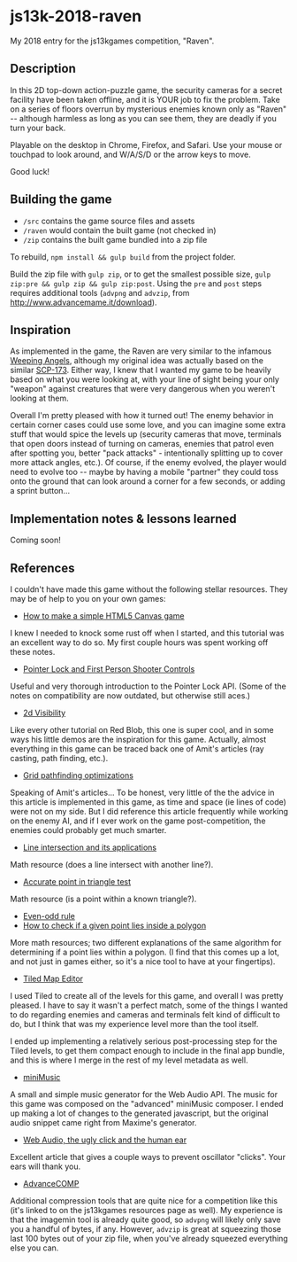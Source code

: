 # js13k-2018-raven

My 2018 entry for the js13kgames competition, "Raven".

## Description

In this 2D top-down action-puzzle game, the security cameras for a secret facility have been taken offline, and it is YOUR job to fix the problem. Take on a series of floors overrun by mysterious enemies known only as "Raven" -- although harmless as long as you can see them, they are deadly if you turn your back.

Playable on the desktop in Chrome, Firefox, and Safari. Use your mouse or touchpad to look around, and W/A/S/D or the arrow keys to move.

Good luck!

## Building the game

- `/src` contains the game source files and assets
- `/raven` would contain the built game (not checked in)
- `/zip` contains the built game bundled into a zip file

To rebuild, `npm install && gulp build` from the project folder.

Build the zip file with `gulp zip`, or to get the smallest possible size, `gulp zip:pre && gulp zip && gulp zip:post`. Using the `pre` and `post` steps requires additional tools (`advpng` and `advzip`, from http://www.advancemame.it/download).

## Inspiration

As implemented in the game, the Raven are very similar to the infamous [Weeping Angels](http://tardis.wikia.com/wiki/Weeping_Angel), although my original idea was actually based on the similar [SCP-173](http://www.scp-wiki.net/scp-173). Either way, I knew that I wanted my game to be heavily based on what you were looking at, with your line of sight being your only "weapon" against creatures that were very dangerous when you weren't looking at them.

Overall I'm pretty pleased with how it turned out! The enemy behavior in certain corner cases could use some love, and you can imagine some extra stuff that would spice the levels up (security cameras that move, terminals that open doors instead of turning on cameras, enemies that patrol even after spotting you, better "pack attacks" - intentionally splitting up to cover more attack angles, etc.). Of course, if the enemy evolved, the player would need to evolve too -- maybe by having a mobile "partner" they could toss onto the ground that can look around a corner for a few seconds, or adding a sprint button...

## Implementation notes & lessons learned

Coming soon!

## References

I couldn't have made this game without the following stellar resources. They may be of help to you on your own games:

* [How to make a simple HTML5 Canvas game](http://www.lostdecadegames.com/how-to-make-a-simple-html5-canvas-game/)

I knew I needed to knock some rust off when I started, and this tutorial was an excellent way to do so. My first couple hours was spent working off these notes.

* [Pointer Lock and First Person Shooter Controls](https://www.html5rocks.com/en/tutorials/pointerlock/intro/)

Useful and very thorough introduction to the Pointer Lock API. (Some of the notes on compatibility are now outdated, but otherwise still aces.)

* [2d Visibility](https://www.redblobgames.com/articles/visibility/)

Like every other tutorial on Red Blob, this one is super cool, and in some ways his little demos are the inspiration for this game. Actually, almost everything in this game can be traced back one of Amit's articles (ray casting, path finding, etc.).

* [Grid pathfinding optimizations](https://www.redblobgames.com/pathfinding/grids/algorithms.html)

Speaking of Amit's articles... To be honest, very little of the the advice in this article is implemented in this game, as time and space (ie lines of code) were not on my side. But I did reference this article frequently while working on the enemy AI, and if I ever work on the game post-competition, the enemies could probably get much smarter.

* [Line intersection and its applications](https://www.topcoder.com/community/data-science/data-science-tutorials/geometry-concepts-line-intersection-and-its-applications/)

Math resource (does a line intersect with another line?).

* [Accurate point in triangle test](http://totologic.blogspot.com/2014/01/accurate-point-in-triangle-test.html)

Math resource (is a point within a known triangle?).

* [Even-odd rule](https://en.wikipedia.org/wiki/Even%E2%80%93odd_rule)
* [How to check if a given point lies inside a polygon](https://www.geeksforgeeks.org/how-to-check-if-a-given-point-lies-inside-a-polygon/)

More math resources; two different explanations of the same algorithm for determining if a point lies within a polygon. (I find that this comes up a lot, and not just in games either, so it's a nice tool to have at your fingertips).

* [Tiled Map Editor](https://www.mapeditor.org/)

I used Tiled to create all of the levels for this game, and overall I was pretty pleased. I have to say it wasn't a perfect match, some of the things I wanted to do regarding enemies and cameras and terminals felt kind of difficult to do, but I think that was my experience level more than the tool itself.

I ended up implementing a relatively serious post-processing step for the Tiled levels, to get them compact enough to include in the final app bundle, and this is where I merge in the rest of my level metadata as well.

* [miniMusic](https://xem.github.io/miniMusic/)

A small and simple music generator for the Web Audio API. The music for this game was composed on the "advanced" miniMusic composer. I ended up making a lot of changes to the generated javascript, but the original audio snippet came right from Maxime's generator.

* [Web Audio, the ugly click and the human ear](http://alemangui.github.io/blog//2015/12/26/ramp-to-value.html)

Excellent article that gives a couple ways to prevent oscillator "clicks". Your ears will thank you.

* [AdvanceCOMP](http://www.advancemame.it/download)

Additional compression tools that are quite nice for a competition like this (it's linked to on the js13kgames resources page as well). My experience is that the imagemin tool is already quite good, so `advpng` will likely only save you a handful of bytes, if any. However, `advzip` is great at squeezing those last 100 bytes out of your zip file, when you've already squeezed everything else you can.

